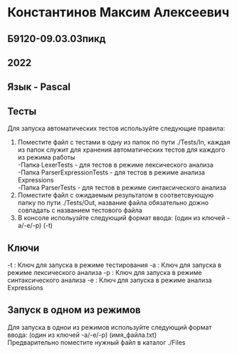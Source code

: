 ﻿# Константинов Максим Алексеевич
## Б9120-09.03.03пикд
## 2022
## Язык - Pascal

## Тесты
Для запуска автоматических тестов используйте следующие правила:
1. Поместите файл с тестами в одну из папок по пути ./Tests/In, каждая из папок служит для хранения автоматических тестов для каждого из режима работы  
-Папка LexerTests - для тестов в режиме лексического анализа  
-Папка ParserExpressionTests - для тестов в режиме анализа Expressions  
-Папка ParserTests - для тестов в режиме синтаксического анализа  
2. Поместите файл с ожидаемым результатом в соответсвующую папку по пути ./Tests/Out, название файла обязательно дожно совпадать с названием тестового файла  
3. В консоле испольузйте следующий формат ввода: (один из ключей -a/-e/-p) (-t) 

## Ключи
-t : Ключ для запуска в режиме тестирования 
-a : Ключ для запуска в режиме лексического анализа
-p : Ключ для запуска в режиме синтаксического анализа
-e : Ключ для запуска в режиме анализа Expressions

## Запуск в одном из режимов
Для запуска в однои из режимов используйте следующий формат ввода: (один из ключей -a/-e/-p) (имя_файла.txt)  
Предварительно поместите нужный файл в каталог ./Files  
